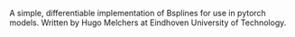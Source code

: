 A simple, differentiable implementation of Bsplines for use in pytorch models. Written by Hugo Melchers
 at Eindhoven University of Technology.
